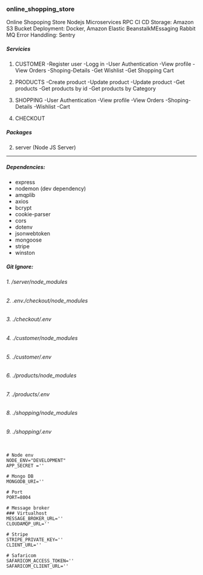 ### online_shopping_store
Online Shopoping Store Nodejs Microservices RPC CI CD
Storage: Amazon S3 Bucket
Deployment: Docker, Amazon Elastic  BeanstalkMEssaging Rabbit MQ
Error Handdling: Sentry 

##### Servicies
 1. CUSTOMER
    -Register user
    -Logg in 
    -User Authentication
    -View profile
    -View Orders
    -Shoping-Details
    -Get Wishlist
    -Get Shopping Cart

 2. PRODUCTS
    -Create product
    -Update product
    -Update product
    -Get products
    -Get products by id
    -Get products by Category

 3. SHOPPING
    -User Authentication
    -View profile
    -View Orders
    -Shoping-Details
    -Wishlist
    -Cart

 4. CHECKOUT

##### Packages
2. server (Node JS Server)
---
##### **Dependencies:**
   * express
   * nodemon (dev dependency)
   * amqplib
   * axios
   * bcrypt
   * cookie-parser
   * cors
   * dotenv
   * jsonwebtoken
   * mongoose
   * stripe
   * winston


##### **Git Ignore:**
###### 1.  /server/node_modules
###### 2.  .env./checkout/node_modules
###### 3.  ./checkout/.env
###### 4.  ./customer/node_modules
###### 5.  ./customer/.env
###### 6.  ./products/node_modules
###### 7.  ./products/.env
###### 8.  ./shopping/node_modules
###### 9.  ./shopping/.env
```

# Node env
NODE_ENV="DEVELOPMENT"
APP_SECRET =''

# Mongo DB
MONGODB_URI=''

# Port
PORT=8004

# Message broker 
### Virtualhost
MESSAGE_BROKER_URL=''
CLOUDAMQP_URL=''

# Stripe
STRIPE_PRIVATE_KEY=''
CLIENT_URL=''

# Safaricom 
SAFARICOM_ACCESS_TOKEN='' 
SAFARICOM_CLIENT_URL=''
```
